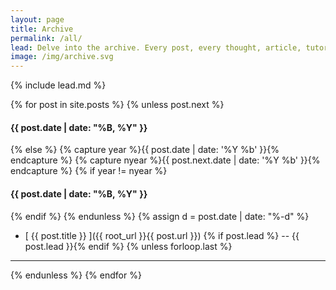 ```yaml
---
layout: page
title: Archive
permalink: /all/
lead: Delve into the archive. Every post, every thought, article, tutorial and coding example right here, at your fingertips.
image: /img/archive.svg
---
```

{% include lead.md %}

{% for post in site.posts %}
{% unless post.next %}
#### {{ post.date | date: "%B, %Y" }}
{% else %}
{% capture year %}{{ post.date | date: '%Y %b' }}{% endcapture %}
{% capture nyear %}{{ post.next.date | date: '%Y %b' }}{% endcapture %}
{% if year != nyear %}
#### {{ post.date | date: "%B, %Y" }}
{% endif %}
{% endunless %}
{% assign d = post.date | date: "%-d" %}
* [ {{ post.title }} ]({{ root_url }}{{ post.url }})
{% if post.lead %} -- {{ post.lead }}{% endif %}
{% unless forloop.last %}
* * *
{% endunless %}
{% endfor %}